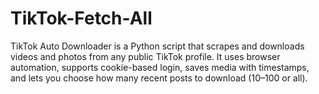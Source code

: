 # TikTok-Fetch-All
TikTok Auto Downloader is a Python script that scrapes and downloads videos and photos from any public TikTok profile. It uses browser automation, supports cookie-based login, saves media with timestamps, and lets you choose how many recent posts to download (10–100 or all).
